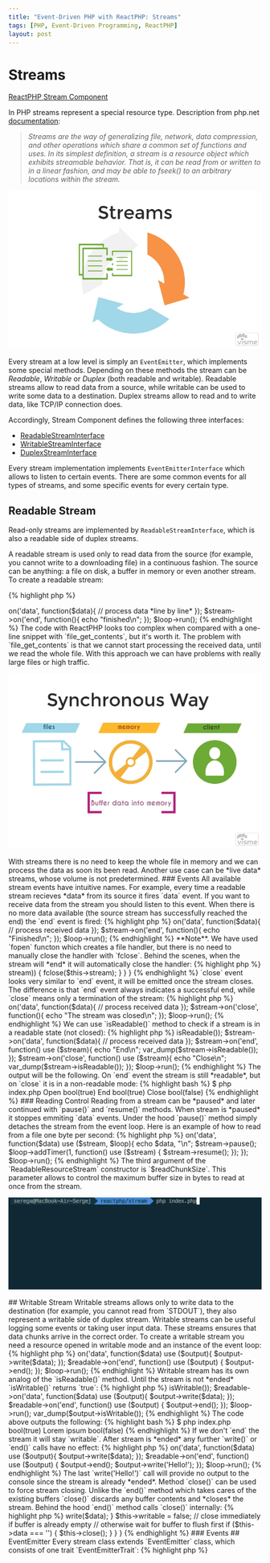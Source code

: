 ```yaml
---
title: "Event-Driven PHP with ReactPHP: Streams"
tags: [PHP, Event-Driven Programming, ReactPHP]
layout: post
---
```


# Streams

[ReactPHP Stream Component](https://github.com/reactphp/stream)

In PHP streams represent a special resource type. Description from php.net [documentation](http://php.net/manual/en/intro.stream.php):

> *Streams are the way of generalizing file, network, data compression, and other operations which share a common set of functions and uses. In its simplest definition, a stream is a resource object which exhibits streamable behavior. That is, it can be read from or written to in a linear fashion, and may be able to fseek() to an arbitrary locations within the stream.*

<p class="text-center image">
    <img src="/assets/images/posts/reactphp/streams.jpg" alt="cgn-edit" class="">
</p>

Every stream at a low level is simply an `EventEmitter`, which implements some special methods. Depending on these methods the stream can be *Readable*, *Writable* or *Duplex* (both readable and writable). Readable streams allow to read data from a source, while writable can be used to write some data to a destination. Duplex streams allow to read and to write data, like TCP/IP connection does. 

Accordingly, Stream Component defines the following three interfaces:

- [ReadableStreamInterface]()
- [WritableStreamInterface]()
- [DuplexStreamInterface]()

Every stream implementation implements `EventEmitterInterface` which allows to listen to certain events. There are some common events for all types of streams, and some specific events for every certain type.

## Readable Stream

Read-only streams are implemented by `ReadableStreamInterface`, which is also a readable side of duplex streams.

A readable stream is used only to read data from the source (for example, you cannot write to a downloading file) in a continuous fashion. The source can be anything: a file on disk, a buffer in memory or even another stream. To create a readable stream:

{% highlight php %}
<?php

use React\Stream\ReadableResourceStream;

$loop = React\EventLoop\Factory::create();

$stream = new ReadableResourceStream(fopen('index.php', 'r'), $loop);
{% endhighlight %}

To create an instance `ReadableResourceStream` you need to pass to the constructor a valid resource opened in *read mode* and an object, which implements `LoopInterface`.

Readable streams are a great solution when you have to deal with large files and don't want to load them into the memory. For example you have large log files and need programmatically gather the some statistics from it. So, instead of this:

{% highlight php %}
<?php

$content = file_get_content($logFile);
// process the whole file at once ...

{% endhighlight %}

We can use something like this:

{% highlight php %}
<?php

use React\Stream\ReadableResourceStream;

$loop = React\EventLoop\Factory::create();
$stream = new ReadableResourceStream(fopen($logFile, 'r'), $loop);

$stream->on('data', function($data){
    // process data *line by line*
});

$stream->on('end', function(){
    echo "finished\n";
});

$loop->run();
{% endhighlight %}

The code with ReactPHP looks too complex when compared with a one-line snippet with `file_get_contents`, but it's worth it. The problem with `file_get_contents` is that we cannot start processing the received data, until we read the whole file. With this approach we can have problems with really large files or high traffic.

<p class="text-center image">
    <img src="/assets/images/posts/reactphp/synchronous_streams.jpg" alt="cgn-edit" class="">
</p>

With streams there is no need to keep the whole file in memory and we can process the data as soon its been read. Another use case can be *live data* streams, whose volume is not predetermined.

### Events

All available stream events have intuitive names. For example, every time a readable stream recieves *data* from its source it fires `data` event. If you want to receive data from the stream you should listen to this event. When there is no more data available (the source stream has successfully reached the end) the `end` event is fired:

{% highlight php %}
<?php

use React\Stream\ReadableResourceStream;

$loop = React\EventLoop\Factory::create();
$stream = new ReadableResourceStream(fopen($logFile, 'r'), $loop);

$stream->on('data', function($data){
    // process received data 
});

$stream->on('end', function(){
    echo "Finished\n";
});

$loop->run();
{% endhighlight %}

**Note**. We have used `fopen` functon which creates a file handler, but there is no need to manually close the handler with `fclose`. Behind the scenes, when the stream will *end* it will automatically close the handler:

{% highlight php %}
<?php

namespace React\Stream;

use Evenement\EventEmitter;
use React\EventLoop\LoopInterface;
use InvalidArgumentException;

final class ReadableResourceStream extends EventEmitter implements ReadableStreamInterface
{
    /**
     * @var resource
     */
    private $stream;

    // ... 

    public function handleClose()
    {
        if (is_resource($this->stream)) {
            fclose($this->stream);
        }
    }
}
{% endhighlight %}

`close` event looks very similar to `end` event, it will be emitted once the stream closes. The difference is that `end` event always indicates a successful end, while `close` means only a termination of the stream:

{% highlight php %}
<?php

use React\Stream\ReadableResourceStream;

$loop = React\EventLoop\Factory::create();
$stream = new ReadableResourceStream(fopen($logFile, 'r'), $loop);

$stream->on('data', function($data){
    // process received data 
});

$stream->on('close', function(){
    echo "The stream was closed\n";
});

$loop->run();
{% endhighlight %}

We can use `isReadable()` method to check if a stream is in a readable state (not closed):

{% highlight php %}
<?php

use React\Stream\ReadableResourceStream;

$loop = React\EventLoop\Factory::create();
$stream = new ReadableResourceStream(fopen($logFile, 'r'), $loop);

echo "Open\n";
var_dump($stream->isReadable());

$stream->on('data', function($data){
    // process received data 
});

$stream->on('end', function() use ($stream){
    echo "End\n";
    var_dump($stream->isReadable());
});

$stream->on('close', function() use ($stream){
    echo "Close\n";
    var_dump($stream->isReadable());
});

$loop->run();
{% endhighlight %}

The output will be the following. On `end` event the stream is still *readable*, but on `close` it is in a non-readable mode:

{% highlight bash %}
$ php index.php
Open
bool(true)
End
bool(true)
Close
bool(false)
{% endhighlight %}

### Reading Control

Reading from a stream can be *paused* and later continued with `pause()` and `resume()` methods. When stream is *paused* it stoppes emmiting `data` events. Under the hood `pause()` method simply detaches the stream from the event loop. Here is an example of how to read from a file one byte per second:

{% highlight php %}
<?php

$loop = React\EventLoop\Factory::create();

$stream = new ReadableResourceStream(fopen('file.txt', 'r'), $loop, 1);

$stream->on('data', function($data) use ($stream, $loop){
    echo $data, "\n";
    $stream->pause();

    $loop->addTimer(1, function() use ($stream) {
        $stream->resume();
    });
});

$loop->run();
{% endhighlight %}

The third argument of the `ReadableResourceStream` constructor is `$readChunkSize`. This parameter allows to control the maximum buffer size in bytes to read at once from the stream.

<p class="">
    <img src="/assets/images/posts/reactphp/stream_pause_resume.gif" alt="cgn-edit" class="">
</p>

## Writable Stream

Writable streams allows only to write data to the destination (for example, you cannot read from `STDOUT`), they also represent a writable side of duplex stream. Writable streams can be useful logging some events or taking user input data. These streams ensures that data chunks arrive in the correct order. To create a writable stream you need a resource opened in writable mode and an instance of the event loop:

{% highlight php %}
<?php

$loop = React\EventLoop\Factory::create();

$stream = new \React\Stream\WritableResourceStream(fopen('php://stdout', 'w'), $loop);
{% endhighlight %}

### Writing Control

The process of writing is very simple, you have two methods:

 - `write($data)` to write some data into the stream
 - `end($data = null)` to successfully end the stream, you can optionally send some final data before ending.

This example outputs the content of the file to the console using a writable stream instead of `echo`:

{% highlight php %}
<?php

$loop = React\EventLoop\Factory::create();

$readable = new ReadableResourceStream(fopen('file.txt', 'r'), $loop, 1);
$output = new \React\Stream\WritableResourceStream(fopen('php://stdout', 'w'), $loop);

$readable->on('data', function($data) use ($output){
    $output->write($data);    
});

$readable->on('end', function() use ($output) {
    $output->end();
});

$loop->run();
{% endhighlight %}

Writable stream has its own analog of the `isReadable()` method. Until the stream is not *ended* `isWritable()` returns `true`:

{% highlight php %}
<?php
$loop = React\EventLoop\Factory::create();

$readable = new ReadableResourceStream(fopen('file.txt', 'r'), $loop, 1);
$output = new \React\Stream\WritableResourceStream(fopen('php://stdout', 'w'), $loop);

var_dump($output->isWritable());

$readable->on('data', function($data) use ($output){
    $output->write($data);
});

$readable->on('end', function() use ($output) {
    $output->end();
});

$loop->run();
var_dump($output->isWritable());
{% endhighlight %}

The code above outputs the following:

{% highlight bash %}
$ php index.php
bool(true)
Lorem ipsum
bool(false)
{% endhighlight %}

If we don't `end` the stream it will stay `writable`. After stream is *ended* any further `write()` or `end()` calls have no effect:

{% highlight php %}
<?php

$readable = new ReadableResourceStream(fopen('file.txt', 'r'), $loop, 1);
$output = new \React\Stream\WritableResourceStream(fopen('php://stdout', 'w'), $loop);

$readable->on('data', function($data) use ($output){
    $output->write($data);
});

$readable->on('end', function() use ($output) {
    $output->end();
    $output->write('Hello!');
});

$loop->run();
{% endhighlight %}

The last `write('Hello!')` call will provide no output to the console since the stream is already *ended*. 

Method `close()` can be used to force stream closing. Unlike the `end()` method which takes cares of the existing buffers `close()` discards any buffer contents and *closes* the stream. Behind the hood `end()` method calls `close()` internally:

{% highlight php %}
<?php

namespace React\Stream;

use Evenement\EventEmitter;
use React\EventLoop\LoopInterface;

final class WritableResourceStream extends EventEmitter implements WritableStreamInterface
{
    // ...

    public function end($data = null)
    {
        if (null !== $data) {
            $this->write($data);
        }

        $this->writable = false;

        // close immediately if buffer is already empty
        // otherwise wait for buffer to flush first
        if ($this->data === '') {
            $this->close();
        }
    }
}
{% endhighlight %}

### Events


## EventEmitter

Every stream class extends `EventEmitter` class, which consists of one trait `EventEmitterTrait`:

{% highlight php %}
<?php

namespace Evenement;

class EventEmitter implements EventEmitterInterface
{
    use EventEmitterTrait;
}
{% endhighlight %}

`EventEmitterTrait` implements basic methods to fire events and subscribe to them:

- `on($event, callable $listener)` subscribes a listener to the specified event. When event occurs a listener will be triggered. Adds listener to the end of the listeners array, there are no checks if this listener already has been added.
- `once($event, callable $listener)` adds a one-time listener to the event. The listener will be invoked only once the next time the event is fired, after that it is removed. It is a wrapper over the `on` method. It wraps a specified listener into the closure, which when is invoked it at first removes the listener from the subscribers and then invokes this listener.
- `emit($event, array $arguments = [])` fires an event. All listeners that are subscribed to this event will be invoked. `$arguments` array will be passed as an argument to every listener.
- `listeners($event)` returns an array of listeners for the specified event.
- `removeListener($event, callable $listener)` removes a listener from the array of listeners for the specified event.
- `removeAllListeners($event = null)` removes listeners of the specified event. If `$event` is `null` removes all listeners.
